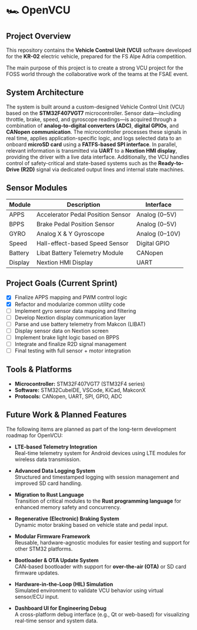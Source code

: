# 🏎️ OpenVCU

## Project Overview

This repository contains the **Vehicle Control Unit (VCU)** software developed for the **KR-02** electric vehicle, prepared for the FS Alpe Adria competition.

The main purpose of this project is to create a strong VCU project for the FOSS world through the collaborative work of the teams at the FSAE event.

## System Architecture

The system is built around a custom-designed Vehicle Control Unit (VCU) based on the **STM32F407VGT7** microcontroller. Sensor data—including throttle, brake, speed, and gyroscope readings—is acquired through a combination of **analog-to-digital converters (ADC)**, **digital GPIOs**, and **CANopen communication**. The microcontroller processes these signals in real time, applies application-specific logic, and logs selected data to an onboard **microSD card** using a **FATFS-based SPI interface**. In parallel, relevant information is transmitted via **UART** to a **Nextion HMI display**, providing the driver with a live data interface. Additionally, the VCU handles control of safety-critical and state-based systems such as the **Ready-to-Drive (R2D)** signal via dedicated output lines and internal state machines.

## Sensor Modules

| Module     | Description                             | Interface         |
|------------|-----------------------------------------|-------------------|
| APPS       | Accelerator Pedal Position Sensor       | Analog (0–5V)     |
| BPPS       | Brake Pedal Position Sensor             | Analog (0–5V)     |
| GYRO       | Analog X & Y Gyroscope                  | Analog (0–10V)    |
| Speed      | Hall-effect-based Speed Sensor          | Digital GPIO      |
| Battery    | Libat Battery Telemetry Module          | CANopen           |
| Display    | Nextion HMI Display                     | UART              |

## Project Goals (Current Sprint)

- [x] Finalize APPS mapping and PWM control logic
- [x] Refactor and modularize common utility code
- [ ] Implement gyro sensor data mapping and filtering
- [ ] Develop Nextion display communication layer
- [ ] Parse and use battery telemetry from Makcon (LIBAT)
- [ ] Display sensor data on Nextion screen
- [ ] Implement brake light logic based on BPPS
- [ ] Integrate and finalize R2D signal management
- [ ] Final testing with full sensor + motor integration

## Tools & Platforms

- **Microcontroller:** STM32F407VGT7 (STM32F4 series)
- **Software:** STM32CubeIDE, VSCode, KiCad, MakconX
- **Protocols:** CANopen, UART, SPI, GPIO, ADC

## Future Work & Planned Features

The following items are planned as part of the long-term development roadmap for OpenVCU:

- **LTE-based Telemetry Integration**  
  Real-time telemetry system for Android devices using LTE modules for wireless data transmission.

- **Advanced Data Logging System**  
  Structured and timestamped logging with session management and improved SD card handling.

- **Migration to Rust Language**  
  Transition of critical modules to the **Rust programming language** for enhanced memory safety and concurrency.

- **Regenerative (Electronic) Braking System**  
  Dynamic motor braking based on vehicle state and pedal input.

- **Modular Firmware Framework**  
  Reusable, hardware-agnostic modules for easier testing and support for other STM32 platforms.

- **Bootloader & OTA Update System**  
  CAN-based bootloader with support for **over-the-air (OTA)** or SD card firmware updates.

- **Hardware-in-the-Loop (HIL) Simulation**  
  Simulated environment to validate VCU behavior using virtual sensor/ECU input.

- **Dashboard UI for Engineering Debug**  
  A cross-platform debug interface (e.g., Qt or web-based) for visualizing real-time sensor and system data.
